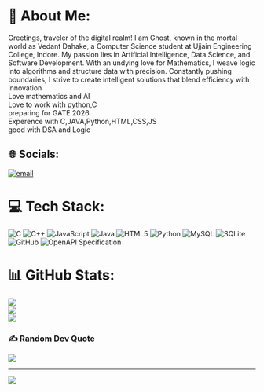 # 💫 About Me:
Greetings, traveler of the digital realm! I am Ghost, known in the mortal world as Vedant Dahake, a Computer Science student at Ujjain Engineering College, Indore. My passion lies in Artificial Intelligence, Data Science, and Software Development. With an undying love for Mathematics, I weave logic into algorithms and structure data with precision. Constantly pushing boundaries, I strive to create intelligent solutions that blend efficiency with innovation<br>
Love mathematics and AI<br>Love to work with python,C<br>preparing for GATE 2026<br>Experence with C,JAVA,Python,HTML,CSS,JS<br>good with DSA and Logic<br>


## 🌐 Socials:
[![email](https://img.shields.io/badge/Email-D14836?logo=gmail&logoColor=white)](mailto:dahakevdant@gmail.com) 

# 💻 Tech Stack:
![C](https://img.shields.io/badge/c-%2300599C.svg?style=for-the-badge&logo=c&logoColor=white) ![C++](https://img.shields.io/badge/c++-%2300599C.svg?style=for-the-badge&logo=c%2B%2B&logoColor=white) ![JavaScript](https://img.shields.io/badge/javascript-%23323330.svg?style=for-the-badge&logo=javascript&logoColor=%23F7DF1E) ![Java](https://img.shields.io/badge/java-%23ED8B00.svg?style=for-the-badge&logo=openjdk&logoColor=white) ![HTML5](https://img.shields.io/badge/html5-%23E34F26.svg?style=for-the-badge&logo=html5&logoColor=white) ![Python](https://img.shields.io/badge/python-3670A0?style=for-the-badge&logo=python&logoColor=ffdd54) ![MySQL](https://img.shields.io/badge/mysql-4479A1.svg?style=for-the-badge&logo=mysql&logoColor=white) ![SQLite](https://img.shields.io/badge/sqlite-%2307405e.svg?style=for-the-badge&logo=sqlite&logoColor=white) ![GitHub](https://img.shields.io/badge/github-%23121011.svg?style=for-the-badge&logo=github&logoColor=white) ![OpenAPI Specification](https://img.shields.io/badge/openapiinitiative-%23000000.svg?style=for-the-badge&logo=openapiinitiative&logoColor=white)
# 📊 GitHub Stats:
![](https://github-readme-stats.vercel.app/api?username=NOcodeVDaNT&theme=dark&hide_border=false&include_all_commits=false&count_private=false)<br/>
![](https://github-readme-streak-stats.herokuapp.com/?user=NOcodeVDaNT&theme=dark&hide_border=false)<br/>
![](https://github-readme-stats.vercel.app/api/top-langs/?username=NOcodeVDaNT&theme=dark&hide_border=false&include_all_commits=false&count_private=false&layout=compact)

### ✍️ Random Dev Quote
![](https://quotes-github-readme.vercel.app/api?type=horizontal&theme=dark)

---
[![](https://visitcount.itsvg.in/api?id=NOcodeVDaNT&icon=0&color=0)](https://visitcount.itsvg.in)

<!-- Proudly created with GPRM ( https://gprm.itsvg.in ) -->
